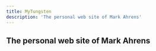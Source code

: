 ```yaml
---
title: MyTungsten
description: 'The personal web site of Mark Ahrens'
---
```


## The personal web site of Mark Ahrens